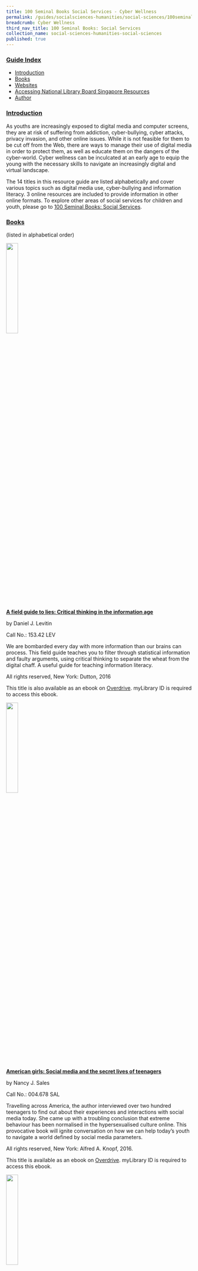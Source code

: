 ```yaml
---
title: 100 Seminal Books Social Services - Cyber Wellness
permalink: /guides/socialsciences-humanities/social-sciences/100seminalbooks/cyber-wellness
breadcrumb: Cyber Wellness
third_nav_title: 100 Seminal Books: Social Services 
collection_name: social-sciences-humanities-social-sciences
published: true
---
```


### <u>Guide Index</u>

* [Introduction](#introduction)
* [Books](#books)
* [Websites](#websites)
* [Accessing National Library Board Singapore Resources](#accessing-national-library-board-singapore-resources)
* [Author](#author)

### <u>Introduction</u>

As youths are increasingly exposed to digital media and computer screens, they are at risk of suffering from addiction, cyber-bullying, cyber attacks, privacy invasion, and other online issues. While it is not feasible for them to be cut off from the Web, there are ways to manage their use of digital media in order to protect them, as well as educate them on the dangers of the cyber-world. Cyber wellness can be inculcated at an early age to equip the young with the necessary skills to navigate an increasingly digital and virtual landscape.

The 14 titles in this resource guide are listed alphabetically and cover various topics such as digital media use, cyber-bullying and information literacy. 3 online resources are included to provide information in other online formats. To explore other areas of social services for children and youth, please go to [100 Seminal Books: Social Services](/guides/socialsciences-humanities/social-sciences/100seminalbooks/social-services).

### <u>Books</u>

(listed in alphabetical order)

<img src="/images/temp/100seminalbooks/No-1-Closed_Book_Icon.png" style="width: 25%;">

<a href="http://eservice.nlb.gov.sg/item_holding_s.aspx?bid=202642720"><b>A field guide to lies: Critical thinking in the information age</b></a>

by Daniel J. Levitin

Call No.: 153.42 LEV

We are bombarded every day with more information than our brains can process. This field guide teaches you to filter through statistical information and faulty arguments, using critical thinking to separate the wheat from the digital chaff. A useful guide for teaching information literacy.

All rights reserved, New York: Dutton, 2016

This title is also available as an ebook on [Overdrive](https://nlb.overdrive.com/media/2560118). myLibrary ID is required to access this ebook.

<img src="/images/temp/100seminalbooks/No-1-Closed_Book_Icon.png" style="width: 25%;">

<a href="http://eservice.nlb.gov.sg/item_holding_s.aspx?bid=202396013"><b>American girls: Social media and the secret lives of teenagers</b></a>

by Nancy J. Sales

Call No.: 004.678 SAL

Travelling across America, the author interviewed over two hundred teenagers to find out about their experiences and interactions with social media today. She came up with a troubling conclusion that extreme behaviour has been normalised in the hypersexualised culture online. This provocative book will ignite conversation on how we can help today’s youth to navigate a world defined by social media parameters.

All rights reserved, New York: Alfred A. Knopf, 2016.

This title is available as an ebook on [Overdrive](https://nlb.overdrive.com/media/2559957). myLibrary ID is required to access this ebook.

<img src="/images/temp/100seminalbooks/No-1-Closed_Book_Icon.png" style="width: 25%;">

<a href="http://eservice.nlb.gov.sg/item_holding_s.aspx?bid=203101925"><b>Children in a digital world</b></a>

by UNICEF

Call No.: 302.2310835 CHI

UNICEF’s report on how digital technologies affect children globally describes the potential and power of the Internet to change the lives of children– for better or worse. Read more and benefit from practical recommendations to guide policymaking and good business practices to help children navigate these new waters.

All rights reserved, New York: United Nations Children’s Fund, 2017.

<img src="/images/temp/100seminalbooks/No-1-Closed_Book_Icon.png" style="width: 25%;">

<a href="http://eservice.nlb.gov.sg/item_holding_s.aspx?bid=13709070"><b>Cyber kids, cyber bullying, cyber balance</b></a>

by Barbara C. Trolley and Constance Hanel

Call No.: 371.58 TRO

Written for educators, this guide emphasises prevention, assessment, intervention and evaluation of negative online behaviour. It also contains many resources on cyber wellness for educators to adapt in the classroom setting.

All rights reserved, Thousand Oaks, California: Corwin Press, 2010.

This title is available as an ebook on [Overdrive](https://nlb.overdrive.com/media/1430313). myLibrary ID is required to access this ebook.

<img src="/images/temp/100seminalbooks/No-1-Closed_Book_Icon.png" style="width: 25%;">

<a href="http://eservice.nlb.gov.sg/item_holding_s.aspx?bid=202998730"><b>Cyber self-defense: Expert advice to avoid online predators, identity theft, and cyberbullying</b></a>

by Alexis Moore and Laurie J. Edwards

Call No.: 613.60285 MOO

Intended for those dealing with cyber-attackers or those seeking protection from them, this publication provides ample information on cyber self-defense. Cyber-attacker profiles can be used to identify potential threats, and useful advice is given for survivors and victims. Simple quizzes also enable any reader to assess how affected they are.

All rights reserved, Guilford, Connecticut: Lyons Press, 2014.

This title is also available as an ebook on [Overdrive](https://nlb.overdrive.com/media/1984637). myLibrary ID is required to access this ebook.

<img src="/images/temp/100seminalbooks/No-1-Closed_Book_Icon.png" style="width: 25%;">

<a href="http://eservice.nlb.gov.sg/item_holding_s.aspx?bid=14321674"><b>Cyberbullying: Bullying in the digital age</b></a>

by Robin M. Kowalski, Susan P. Limber and Patricia W. Agatston

Call No.: 302.343 KOW

Based on research conducted with victims of cyberbullying and their families, this book provides insights into the phenomenon from an experiential point-of-view including practical steps for educators, parents and policymakers to manage cyberbullying.

All rights reserved, Malden, MA : Wiley-Blackwell, 2012.

This title is available as an ebook on [Overdrive](https://nlb.overdrive.com/media/792471). myLibrary ID is required to access this ebook.

<img src="/images/temp/100seminalbooks/No-1-Closed_Book_Icon.png" style="width: 25%;">

<a href="http://eservice.nlb.gov.sg/item_holding_s.aspx?bid=202678400"><b>Death by video game: Danger, pleasure, and obsession on the virtual frontline</b></a>

by Simon Parkin

Call No.: 794.8 PAR

There have been some cases where players of online games have died in front of their screens. Is there something about video games that easily compel such acts of danger and obsession? This riveting book explores the nature of games, their effects on the human mind and those who have resorted to extreme acts under their influence.

All rights reserved, Brooklyn, NY: Melville House, 2016.

<img src="/images/temp/100seminalbooks/No-1-Closed_Book_Icon.png" style="width: 25%;">

<a href="http://eservice.nlb.gov.sg/item_holding_s.aspx?bid=202613704"><b>Glow kids: How screen addiction is hijacking our kids– and how to break the trance</b></a>

by Nicholas Kardaras

Call No.: 616.858400835 KAR

Learn about the dangers of screen addiction, why it can be addictive, and how it happens. Cautionary studies provide a case for reducing the use of digital technology, or at least to set limits on children’s exposure to them.

All rights reserved, New York: St. Martin’s Press, 2016.

This title is available as an ebook on [Overdrive](https://nlb.overdrive.com/media/2560107). myLibrary ID is required to access this ebook.

<img src="/images/temp/100seminalbooks/No-1-Closed_Book_Icon.png" style="width: 25%;">

<a href="http://eservice.nlb.gov.sg/item_holding_s.aspx?bid=203102932"><b>How to break up with your phone</b></a>

by Catherine Price

Call No.: 616.8584 PRI

Discover how phones and apps are designed to be addictive and find out how they affect one’s ability to focus and think deeply. A hands-on book with practical advice to help the reader to break up with his phone, and develop a lasting relationship with it while reaping benefits in the long run.

All rights reserved, New York: Ten Speed Press, 2018.

This title is available as an ebook on [Overdrive](https://nlb.overdrive.com/media/3402358). myLibrary ID is required to access this ebook.

<img src="/images/temp/100seminalbooks/No-1-Closed_Book_Icon.png" style="width: 25%;">

<a href="http://eservice.nlb.gov.sg/item_holding_s.aspx?bid=200437716"><b>It’s complicated: The social lives of networked teens</b></a>

by Danah Boyd

Call No.: 004.6780835 BOY

With the use of digital technologies, a paternalistic and protectionist society fails young people and hinders their ability to be informed, thoughtful and engaged citizens in their online interactions. This book explains how teenagers often find ways to engage and develop their own sense of identity.

All rights reserved, New Haven: Yale University Press, 2014.

This title is also available as an ebook on [Overdrive](https://nlb.overdrive.com/media/1911733). myLibrary ID is required to access this ebook.

<img src="/images/temp/100seminalbooks/No-1-Closed_Book_Icon.png" style="width: 25%;">

<a href="http://eservice.nlb.gov.sg/item_holding_s.aspx?bid=202989198"><b>Protecting your Internet identity: Are you naked online?</b></a>

by Ted Claypoole and Theresa Payton

Call No.: 302.3 CLA

Written by cyber experts for the general reader, this title shares some strategies needed to protect online privacy as well as approaches to enhance and curate a digital presence or erase one’s online self as far as possible.

All rights reserved, Lanham, Maryland: Rowman & Littlefield, 2017.

<img src="/images/temp/100seminalbooks/No-1-Closed_Book_Icon.png" style="width: 25%;">

<a href="http://eservice.nlb.gov.sg/item_holding_s.aspx?bid=203097976"><b>The art of screen time: How your family can balance digital media and real life</b></a>

by Anya Kamenetz

Call No.: 004.678083 KAM

“Enjoy screens. Not too much. Mostly with others.” This simple message forms the backbone of a philosophy espoused in this book that families can moderate the use of digital technologies to create room for a healthy, balanced, happy life, with or without screens.

All rights reserved, New York: PublicAffairs, 2018.

This title is also available as an ebook on [Overdrive](https://nlb.overdrive.com/media/3296531). myLibrary ID is required to access this ebook.

<img src="/images/temp/100seminalbooks/No-1-Closed_Book_Icon.png" style="width: 25%;">

<a href="http://eservice.nlb.gov.sg/item_holding_s.aspx?bid=202673319"><b>The distracted mind: Ancient brains in a high-tech world</b></a>

by Adam Gazzaley and Larry D. Rosen

Call No.: 153.73 GAZ

Our brains may not be built for the multi-tasking associated with smartphones. As such, how can one cope in these techno-human times? This book suggests ways to change our behaviour, be mindful of distractions and interruptions, and live with technology in a more balanced way.

All rights reserved, Cambridge, Massachusetts: The MIT Press, 2016.

This title is available as an ebook on [Overdrive](https://nlb.overdrive.com/media/2995506). myLibrary ID is required to access this ebook.

<img src="/images/temp/100seminalbooks/No-1-Closed_Book_Icon.png" style="width: 25%;">

<a href="http://eservice.nlb.gov.sg/item_holding_s.aspx?bid=202358227"><b>The smart girl’s guide to privacy: Practical tips for staying safe online</b></a>

by Violet Blue

Call No.: 613.6 BLU

Although written for young women, this easy to read book contains tips and tricks for anyone to use to protect themselves online with simple introductions and step-by-step checklists and guides. An accessible resource for all.

All rights reserved, San Francisco, CA: No Starch Press, 2015.

This title is also available as an ebook on Overdrive. myLibrary ID is required to access this ebook.

### <u>Websites</u>

(listed in alphabetical order)

* Lee, Ivy. (2014, February). Netiquette for a happier (digital) world. Retrieved August 31, 2018 from National Library Board website: https://www.nlb.gov.sg/sure/netiquette-for-a-happier-digital-world

The National Library Board Singapore has provided some tips on good Internet etiquette in order to promote a safer Internet. Discover some quick references to good netiquette and the importance of good behaviour online. See how bad behaviour is never condoned, and why anonymity cannot protect one from the law. Beyond this article, discover ways to be S.U.R.E. of online content and avoid the dangers of an Internet inundated with fake content.

* TEDx Talks. (2017, June).Is social media hurting your mental health? Retrieved August 31, 2018 from YouTube website: https://www.youtube.com/watch?v=Czg_9C7gw0o

In this 14-minute TEDx talk video, Bailey Parnell speaks about the use of social media, and how it affects people’s daily lives. Through mostly invisible means, or unconscious actions, social media can negatively affect a person’s mental health from as young as 12 years old. Abstinence from social media is now not an option, but everyone can still practice ‘safe social’, and Bailey presents four steps to social media wellness.

* TOUCH Community Services Ltd. (2018). TOUCH Cyber Wellness Homepage. Retrieved August 31, 2018 from TOUCH Community Services website: https://www.touch.org.sg/about-touch/our-services/touch-cyber-wellness-homepage

TOUCH Cyber Wellness is Singapore’s pioneer and leading non-profit agency which advocates cyber wellness and new media literacy. They provide education and counselling for pre-school up to pre-university students, as well as workshops for parents to understand cyber wellness issues and on mentoring their children in the Internet age.

### <u>Accessing National Library Board Singapore Resources</u>

<b><u>Accessing the Print Materials</u></b>

You can search the library catalogue (for physical materials) in the library and from home (http://catalogue.nlb.gov.sg). The easy search function allows you to search/browse by author, title, keyword, subject and ISBN/ISSN whereas the advanced search allows you to narrow your searches to specific media types or language holdings. In both instances, you will also be able to limit your search to specific libraries by clicking on the “limit by branch” option.

**To search Lee Kong Chian Reference Library’s Holdings**

If you wish to search for only materials available in the Lee Kong Chian Reference Library, please always click on the “Limit by Branch” button at the bottom of the page, after you have keyed in your search term. This brings you to a new page whereby you will be able to select the library of your choice. Choose “Lee Kong Chian Reference Library” and select “yes” under the “Display only items available in the selected branch below” and then click on search.

**Things to note:**

Once you have identified the title that you need, please double-check the following information and write down the necessary info:

i. The “Status” of the item: the item is <u>not available</u> in the library, if the status displayed is “in transit”, “in process” or “not ready for loan”.

ii. Double-check that the item is in Lee Kong Chian Reference Library under “Branch”.

iii. Write down the <b><u>Location Code</u></b> and the <b><u>Call Number</u></b> of the item. This helps you to locate the item within Lee Kong Chian Reference Library. Please refer to the table below for more information (Note: Please feel free to approach the counter staff for help in locating the books.)

All featured books and periodicals are located at the Lee Kong Chian Reference Library.

<b><u>Accessing the Databases</u></b>

The National Library Board (NLB)’s eResources are free for all NLB members. Click [here](http://eresources.nlb.gov.sg/HowDoI.aspx) to find out how to register as a member.

If you’re having problems registering or logging in, please [contact us](http://www.nlb.gov.sg/ContactUs.aspx). If you wish to find information in the databases but am not sure where to begin, or need recommendations on which databases to use, please use the [“Ask A Librarian”](http://www.nlb.gov.sg/Research/AskUs.aspx) function or send an email to [ref@nlb.gov.sg](mailto:ref@library.nlb.gov.sg) for help. The librarian will get back to you within three working days.

### <u>Author</u>

Kevin Seet

The information in this resource guide is valid as of September 2018 and correct as far as we are able to ascertain from our sources. It is not intended to be an exhaustive or complete history on the subject. Please contact the Library for further reading materials on the topic.

All Rights Reserved. National Library Board Singapore 2018.